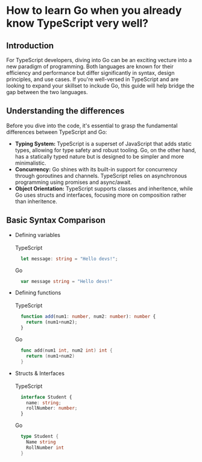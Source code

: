 # How to learn Go when you already know TypeScript very well?

## Introduction
For TypeScript developers, diving into Go can be an exciting vecture into a new paradigm of programming. Both languages are known for their efficiency and performance but differ significantly in syntax, design principles, and use cases. If you're well-versed in TypeScript and are looking to expand your skillset to inckude Go, this guide will help bridge the gap between the two languages.

## Understanding the differences
Before you dive into the code, it's essential to grasp the fundamental differences between TypeScript and Go:
- **Typing System:** TypeScript is a superset of JavaScript that adds static types, allowing for type safety and robust tooling. Go, on the other hand, has a statically typed nature but is designed to be simpler and more minimalistic.   
- **Concurrency:** Go shines with its built-in support for concurrency through goroutines and channels. TypeScript relies on asynchronous programming using promises and async/await.   
- **Object Orientation:** TypeScript supports classes and inheritence, while Go uses structs and interfaces, focusing more on composition rather than inheritence.

## Basic Syntax Comparison
- Defining variables
  <br/>
  <br/>
  TypeScript
  ```typescript
    let message: string = "Hello devs!";
  ```

  Go
  ```go
    var message string = "Hello devs!"
  ```
- Defining functions
  <br/>
  <br/>
  TypeScript
  ```typescript
    function add(num1: number, num2: number): number {
      return (num1+num2);
    }
  ```

  Go
  ```go
    func add(num1 int, num2 int) int {
      return (num1+num2)
    }
  ```
- Structs & Interfaces
  <br/>
  <br/>
  TypeScript
  ```typescript
    interface Student {
      name: string;
      rollNumber: number;
    }
  ```

  Go
  ```go
    type Student {
      Name string
      RollNumber int
    }
  ```
